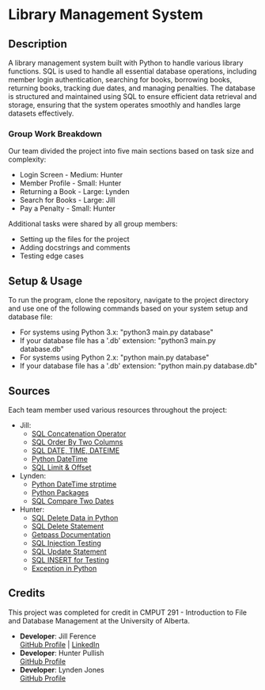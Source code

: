 # Library Management System
## Description
A library management system built with Python to handle various library functions. SQL is used to handle all essential database operations, including member login authentication, searching for books, borrowing books, returning books, tracking due dates, and managing penalties. The database is structured and maintained using SQL to ensure efficient data retrieval and storage, ensuring that the system operates smoothly and handles large datasets effectively.

### Group Work Breakdown
Our team divided the project into five main sections based on task size and complexity:
- Login Screen - Medium: Hunter 
- Member Profile - Small: Hunter
- Returning a Book - Large: Lynden
- Search for Books - Large: Jill
- Pay a Penalty - Small: Hunter

Additional tasks were shared by all group members:
  - Setting up the files for the project
  - Adding docstrings and comments
  - Testing edge cases

## Setup & Usage
To run the program, clone the repository, navigate to the project directory and use one of the following commands based on your system setup and database file:
- For systems using Python 3.x: "python3 main.py database" 
- If your database file has a '.db' extension: "python3 main.py database.db" 
- For systems using Python 2.x: "python main.py database"
- If your database file has a '.db' extension: "python main.py database.db"

## Sources
Each team member used various resources throughout the project:
- Jill:
  - [SQL Concatenation Operator](https://www.ibm.com/docs/en/informix-servers/14.10?topic=expression-concatenation-operator)
  - [SQL Order By Two Columns](https://learnsql.com/cookbook/how-to-order-by-two-columns-in-sql/#:~:text=After%20the%20ORDER%20BY%20keyword,descending\)%20separately%20for%20each%20column.)
  - [SQL DATE, TIME, DATEIME](https://hyperskill.org/learn/step/27151)
  - [Python DateTime](https://www.w3schools.com/python/python_datetime.asp)
  - [SQL Limit & Offset](https://www.sqltutorial.org/sql-limit/)
- Lynden:
  - [Python DateTime strptime](https://www.programiz.com/python-programming/datetime/strptime)
  - [Python Packages](https://docs.python.org/3/tutorial/modules.html)
  - [SQL Compare Two Dates](https://www.geeksforgeeks.org/sql-query-to-compare-two-dates/)
- Hunter:
  - [SQL Delete Data in Python](https://pynative.com/python-mysql-delete-data/)
  - [SQL Delete Statement](https://www.w3schools.com/sql/sql_delete.asp)
  - [Getpass Documentation](https://docs.python.org/3/library/getpass.html)
  - [SQL Injection Testing](https://www.geeksforgeeks.org/authentication-bypass-using-sql-injection-on-login-page/)
  - [SQL Update Statement](https://www.w3schools.com/sql/sql_update.asp)
  - [SQL INSERT for Testing](https://www.w3schools.com/sql/sql_insert.asp)
  - [Exception in Python](https://rollbar.com/blog/throwing-exceptions-in-python/)

## Credits
This project was completed for credit in CMPUT 291 - Introduction to File and Database Management at the University of Alberta.
- **Developer**: Jill Ference  
  [GitHub Profile](https://github.com/jillference) | [LinkedIn](https://linkedin.com/in/jillference)
- **Developer**: Hunter Pullish
  <br>[GitHub Profile](https://github.com/jillference)
- **Developer**: Lynden Jones
  <br>[GitHub Profile](https://github.com/LyndenJ)
